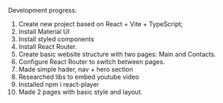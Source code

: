 Development progress:
1. Create new project based on React + Vite + TypeScript;
2. Install Material UI
3. Install styled components
4. Install React Router.
5. Create basic website structure with two pages: Main and Contacts.
6. Configure React Router to switch between pages.
7. Made simple hader, nav + hero section
8. Researched libs to embed youtube video
9. Installed npm i react-player
10. Made 2 pages with basic style and layout.